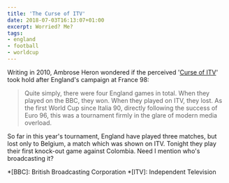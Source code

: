 ```yaml
---
title: 'The Curse of ITV'
date: 2018-07-03T16:13:07+01:00
excerpt: Worried? Me?
tags:
- england
- football
- worldcup
---
```

Writing in 2010, Ambrose Heron wondered if the perceived '[Curse of ITV][1]' took hold after England's campaign at France 98:

> Quite simply, there were four England games in total. When they played on the BBC, they won. When they played on ITV, they lost. As the first World Cup since Italia 90, directly following the success of Euro 96, this was a tournament firmly in the glare of modern media overload.

So far in this year's tournament, England have played three matches, but lost only to Belgium, a match which was shown on ITV. Tonight they play their first knock-out game against Colombia. Need I mention who's broadcasting it?

[1]: http://www.filmdetail.com/2010/06/21/the-curse-of-itv-england-world-cup

*[BBC]: British Broadcasting Corporation
*[ITV]: Independent Television
